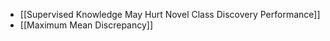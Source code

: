 - [[Supervised Knowledge May Hurt Novel Class Discovery Performance]]
- [[Maximum Mean Discrepancy]]